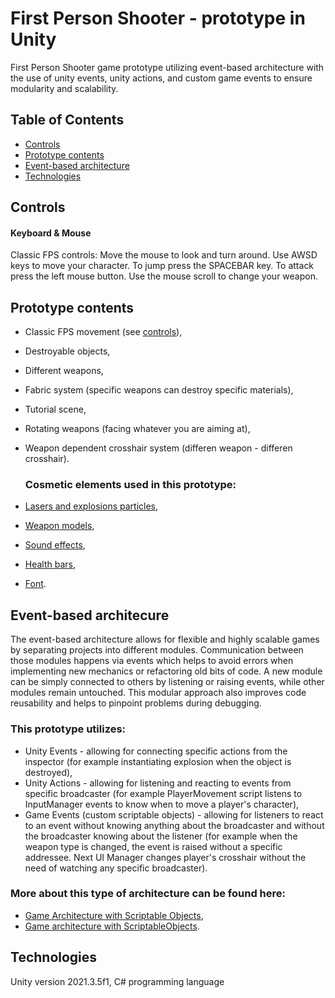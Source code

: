 # First Person Shooter - prototype in Unity

First Person Shooter game prototype utilizing event-based architecture with the use of unity events, unity actions, and custom game events to ensure modularity and scalability.

## Table of Contents

* [Controls](#Controls)
* [Prototype contents](#Prototype-contents)
* [Event-based architecture](#Event-based-architecture)
* [Technologies](#Technologies)

## Controls

#### Keyboard & Mouse
Classic FPS controls:
Move the mouse to look and turn around. Use AWSD keys to move your character. To jump press the SPACEBAR key. To attack press the left mouse button. Use the mouse scroll to change your weapon.

## Prototype contents

* Classic FPS movement (see [controls](#controls)),
* Destroyable objects,
* Different weapons,
* Fabric system (specific weapons can destroy specific materials),
* Tutorial scene,
* Rotating weapons (facing whatever you are aiming at),
* Weapon dependent crosshair system (differen weapon - differen crosshair).

  ### Cosmetic elements used in this prototype:
* [Lasers and explosions particles](https://assetstore.unity.com/packages/vfx/particles/spells/rpg-vfx-bundle-133704),
* [Weapon models](https://assetstore.unity.com/packages/3d/props/weapons/weapon-master-scifi-weapon-1-lite-134423),
* [Sound effects](https://assetstore.unity.com/packages/audio/sound-fx/shooting-sound-177096),
* [Health bars](https://assetstore.unity.com/packages/2d/gui/icons/elemental-meters-173133),
* [Font](https://assetstore.unity.com/packages/2d/fonts/free-pixel-font-thaleah-140059).

## Event-based architecure

The event-based architecture allows for flexible and highly scalable games by separating projects into different modules. Communication between those modules happens via events which helps to avoid errors when implementing new mechanics or refactoring old bits of code. A new module can be simply connected to others by listening or raising events, while other modules remain untouched. This modular approach also improves code reusability and helps to pinpoint problems during debugging.

### This prototype utilizes:
* Unity Events - allowing for connecting specific actions from the inspector (for example instantiating explosion when the object is destroyed), 
* Unity Actions - allowing for listening and reacting to events from specific broadcaster (for example PlayerMovement script listens to InputManager events to know when to move a player's character),
* Game Events (custom scriptable objects) - allowing for listeners to react to an event without knowing anything about the broadcaster and without the broadcaster knowing about the listener (for example when the weapon type is changed, the event is raised without a specific addressee. Next UI Manager changes player's crosshair without the need of watching any specific broadcaster).

### More about this type of architecture can be found here:
* [Game Architecture with Scriptable Objects](https://youtu.be/raQ3iHhE_Kk?si=w9i9lRURwXUbgs6x),
* [Game architecture with ScriptableObjects](https://youtu.be/WLDgtRNK2VE?si=GlHQINsp48bGBXC7).


## Technologies
Unity version 2021.3.5f1, C# programming language
